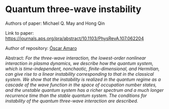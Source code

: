# Quantum three-wave instability

Authors of paper: Michael Q. May and Hong Qin

Link to paper: https://journals.aps.org/pra/abstract/10.1103/PhysRevA.107.062204

Author of repository: [Óscar Amaro](https://github.com/OsAmaro)

Abstract: _For the three-wave interaction, the lowest-order nonlinear interaction in plasma dynamics, we describe how the quantum system, which is time-independent, nonchaotic, finite-dimensional, and Hermitian, can give rise to a linear instability corresponding to that in the classical system. We show that the instability is realized in the quantum regime as a cascade of the wave function in the space of occupation number states, and the unstable quantum system has a richer spectrum and a much longer recurrence time than the stable quantum system. The conditions for instability of the quantum three-wave interaction are described._
